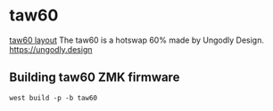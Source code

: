 # taw60
[taw60 layout](https://tinyurl.com/taw60)
The taw60 is a hotswap 60% made by Ungodly Design. https://ungodly.design

## Building taw60 ZMK firmware
```
west build -p -b taw60
```
